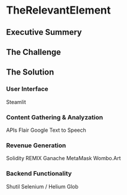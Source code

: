 # TheRelevantElement

## Executive Summery

## The Challenge

## The Solution

### User Interface
Steamlit

### Content Gathering & Analyzation
APIs
Flair
Google Text to Speech
### Revenue Generation
Solidity
REMIX
Ganache
MetaMask
Wombo.Art
### Backend Functionality 
Shutil
Selenium / Helium
Glob

